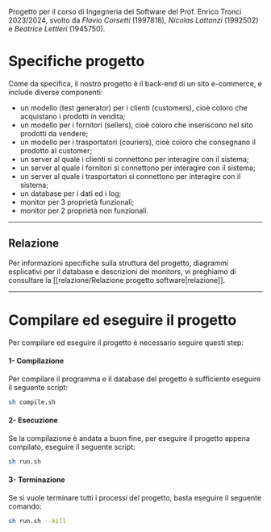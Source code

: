 Progetto per il corso di Ingegneria del Software del Prof. Enrico Tronci 2023/2024, svolto da *Flavio Corsetti* (1997818), *Nicolas Lattanzi* (1992502) e *Beatrice Lettieri* (1945750).
# Specifiche progetto
Come da specifica, il nostro progetto è il back-end di un sito e-commerce, e include diverse componenti:
- un modello (test generator) per i clienti (customers), cioè coloro che acquistano i prodotti in vendita;
- un modello per i fornitori (sellers), cioè coloro che inseriscono nel sito prodotti da vendere;
- un modello per i trasportatori (couriers), cioè coloro che consegnano il prodotto al customer;
- un server al quale i clienti si connettono per interagire con il sistema;
- un server al quale i fornitori si connettono per interagire con il sistema;
- un server al quale i trasportatori si connettono per interagire con il sistema;
- un database per i dati ed i log;
- monitor per 3 proprietà funzionali;
- monitor per 2 proprietà non funzionali.
---
## Relazione
Per informazioni specifiche sulla struttura del progetto, diagrammi esplicativi per il database e descrizioni dei monitors, vi preghiamo di consultare la [[relazione/Relazione progetto software|relazione]].

---
# Compilare ed eseguire il progetto
Per compilare ed eseguire il progetto è necessario seguire questi step:
#### 1- Compilazione
Per compilare il programma e il database del progetto è sufficiente eseguire il seguente script:
```sh
sh compile.sh
```
#### 2- Esecuzione
Se la compilazione è andata a buon fine, per eseguire il progetto appena compilato, eseguire il seguente script:
```sh
sh run.sh
```
#### 3- Terminazione
Se si vuole terminare tutti i processi del progetto, basta eseguire il seguente comando:
```sh
sh run.sh --kill
```
